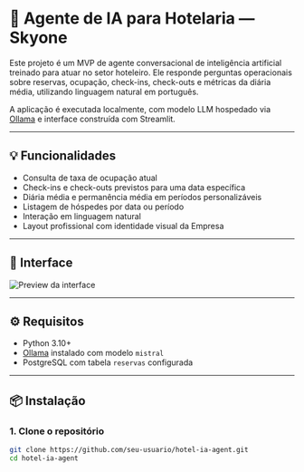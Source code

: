 # 🤖 Agente de IA para Hotelaria — Skyone

Este projeto é um MVP de agente conversacional de inteligência artificial treinado para atuar no setor hoteleiro. Ele responde perguntas operacionais sobre reservas, ocupação, check-ins, check-outs e métricas da diária média, utilizando linguagem natural em português.

A aplicação é executada localmente, com modelo LLM hospedado via [Ollama](https://ollama.com/) e interface construída com Streamlit.

---

## 💡 Funcionalidades

- Consulta de taxa de ocupação atual
- Check-ins e check-outs previstos para uma data específica
- Diária média e permanência média em períodos personalizáveis
- Listagem de hóspedes por data ou período
- Interação em linguagem natural
- Layout profissional com identidade visual da Empresa

---

## 📸 Interface

![Preview da interface](static/preview.png) <!-- opcional, coloque a imagem desejada -->

---

## ⚙️ Requisitos

- Python 3.10+
- [Ollama](https://ollama.com/) instalado com modelo `mistral`
- PostgreSQL com tabela `reservas` configurada

---

## 📦 Instalação

### 1. Clone o repositório

```bash
git clone https://github.com/seu-usuario/hotel-ia-agent.git
cd hotel-ia-agent
```
